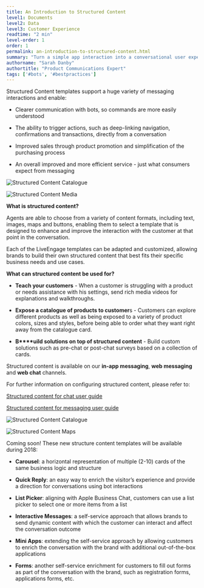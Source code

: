 ```yaml
---
title: An Introduction to Structured Content
level1: Documents
level2: Data
level3: Customer Experience
readtime: "2 min"
level-order: 1
order: 1
permalink: an-introduction-to-structured-content.html
summary: "Turn a simple app interaction into a conversational user experience and business connection with structured content."
authorname: "Sarah Danby"
authortitle: "Product Communications Expert"
tags: ['#bots', '#bestpractices']
---
```



Structured Content templates support a huge variety of messaging interactions and enable:

* Clearer communication with bots, so commands are more easily understood

* The ability to trigger actions, such as deep-linking navigation, confirmations and transactions, directly from a conversation

* Improved sales through product promotion and simplification of the purchasing process

* An overall improved and more efficient service - just what consumers expect from messaging

![Structured Content Catalogue](img/structuredcontentscreen1.png)      

![Structured Content Media](img/structuredcontentscreen2.png)

**What is structured content?**

Agents are able to choose from a variety of content formats, including text, images, maps and buttons, enabling them to select a template that is designed to enhance and improve the interaction with the customer at that point in the conversation.

Each of the LiveEngage templates can be adapted and customized, allowing brands to build their own structured content that best fits their specific business needs and use cases.

**What can structured content be used for?**

* **Teach your customers** - When a customer is struggling with a product or needs assistance with his settings, send rich media videos for explanations and walkthroughs.

* **Expose a catalogue of products to customer**s - Customers can explore different products as well as being exposed to a variety of product colors, sizes and styles, before being able to order what they want right away from the catalogue card.

* **B****uild solutions on top of structured content** - Build custom solutions such as pre-chat or post-chat surveys based on a collection of cards.

Structured content is available on our **in-app messaging**, **web messaging** and **web chat** channels.

For further information on configuring structured content, please refer to:

[Structured content for chat user guide](https://s3-eu-west-1.amazonaws.com/ce-sr/CA/User+guides/Structured+Content/Structured+Content+for+Chat)

[Structured content for messaging user guide](https://s3-eu-west-1.amazonaws.com/ce-sr/CA/User+guides/Structured+Content/Structured+Content+for+Messaging)

![Structured Content Catalogue](img/structuredcontentscreen3.png)   

![Structured Content Maps](img/structuredcontentscreen4.png)

Coming soon! These new structure content templates will be available during 2018:

* **Carousel**: a horizontal representation of multiple (2-10) cards of the same business logic and structure

* **Quick Reply**: an easy way to enrich the visitor’s experience and provide a direction for conversations using bot interactions

* **List Picker**: aligning with Apple Business Chat, customers can use a list picker to select one or more items from a list

* **Interactive Messages**: a self-service approach that allows brands to send dynamic content with which the customer can interact and affect the conversation outcome

* **Mini Apps**: extending the self-service approach by allowing customers to enrich the conversation with the brand with additional out-of-the-box applications

* **Forms**: another self-service enrichment for customers to fill out forms as part of the conversation with the brand, such as registration forms, applications forms, etc.
